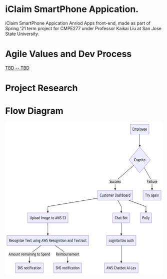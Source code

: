 # iClaim SmartPhone Appication.
iClaim SmartPhone Appication Anriod Apps front-end, made as part of Spring '21 term project for CMPE277 under Professor Kaikai Liu at San Jose State University.

  
# Agile Values and Dev Process 
[TBD -- TBD](TBD)  

# Project Research 


# Flow Diagram
![Screenshot](Screenshot.png)
